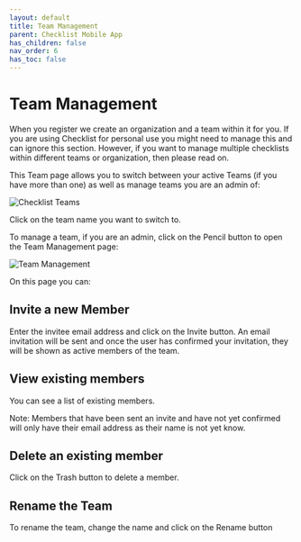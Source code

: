 ```yaml
---
layout: default
title: Team Management
parent: Checklist Mobile App
has_children: false
nav_order: 6
has_toc: false
---
```

# Team Management

When you register we create an organization and a team within it for you. If you are using Checklist for personal use you might need to manage this and can ignore this section. However, if you want to manage multiple checklists within different teams or organization, then please read on.

This Team page allows you to switch between your active Teams (if you have more than one) as well as manage teams you are an admin of:

![Checklist Teams](/assets/images/mobile/teams.png)

Click on the team name you want to switch to.

To manage a team, if you are an admin, click on the Pencil button to open the Team Management page:

![Team Management](/assets/images/mobile/team-manage.png)

On this page you can:

## Invite a new Member
Enter the invitee email address and click on the Invite button. An email invitation will be sent and once the user has confirmed your invitation, they will be shown as active members of the team.

## View existing members
You can see a list of existing members. 

Note: Members that have been sent an invite and have not yet confirmed will only have their email address as their name is not yet know.

## Delete an existing member
Click on the Trash button to delete a member.

## Rename the Team
To rename the team, change the name and click on the Rename button

